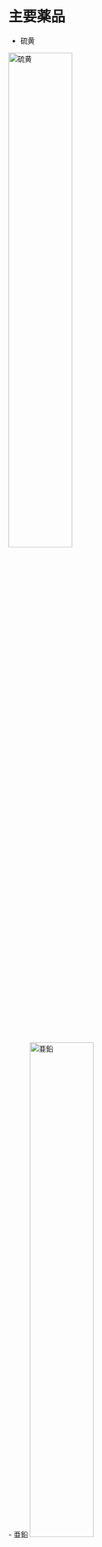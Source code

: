 # 主要薬品

- 硫黄
<img arc="https://jishukan-science-club.github.io/media/CIMG0060.JPG" width="50%" alt="硫黄">
<br>
- 亜鉛
<img arc="https://jishukan-science-club.github.io/media/CIMG0061.JPG" width="50%" alt="亜鉛">
<br>
- 水酸化ナトリウム
<img arc="https://jishukan-science-club.github.io/media/CIMG0062.JPG" width="50%" alt="水酸化ナトリウム">
<br>
- ヘモグロビン
<img arc="https://jishukan-science-club.github.io/media/CIMG0063.JPG" width="50%" alt="ヘモグロビン">
<br>
- 臭素
<img arc="https://jishukan-science-club.github.io/media/CIMG0084.JPG" width="50%" alt="臭素">
<br>
- 安息香酸
<img arc="https://jishukan-science-club.github.io/media/CIMG0065.JPG" width="50%" alt="安息香酸">
<br>
- 酸化マンガン
<img arc="https://jishukan-science-club.github.io/media/CIMG0066.JPG" width="50%" alt="酸化マンガン">
<br>
- 大理石
<img arc="https://jishukan-science-club.github.io/media/CIMG0067.JPG" width="50%" alt="大理石">
<br>
- 塩化銅
<img arc="https://jishukan-science-club.github.io/media/CIMG0069.JPG" width="50%" alt="塩化銅">
<br>
- グルコース
<img arc="https://jishukan-science-club.github.io/media/CIMG0070.JPG" width="50%" alt="グルコース">
<br>
- 鉛
<img arc="https://jishukan-science-club.github.io/media/CIMG0071.JPG" width="50%" alt="鉛">
<br>
- 鉄粉
<img arc="https://jishukan-science-club.github.io/media/CIMG0072.JPG" width="50%" alt="鉄粉">
<br>
- 銅粉末
<img arc="https://jishukan-science-club.github.io/media/CIMG0073.JPG" width="50%" alt="銅粉末">
<br>
- アルミニウム粉末
<img arc="https://jishukan-science-club.github.io/media/CIMG0074.JPG" width="50%" alt="アルミニウム粉末">
<br>
- 炭酸ナトリウム
<img arc="https://jishukan-science-club.github.io/media/CIMG0075.JPG" width="50%" alt="炭酸ナトリウム">
<br>
- アジビン酸
<img arc="https://jishukan-science-club.github.io/media/CIMG0076.JPG" width="50%" alt="アジビン酸">
<br>
- 炭酸水素ナトリウム
<img arc="https://jishukan-science-club.github.io/media/CIMG0077.JPG" width="50%" alt="炭酸水素ナトリウム">
<br>
- 硫酸銅
<img arc="https://jishukan-science-club.github.io/media/CIMG0078.JPG" width="50%" alt="硫酸銅">
<br>
- 硫酸ナトリウム
<img arc="https://jishukan-science-club.github.io/media/CIMG0079.JPG" width="50%" alt="硫酸ナトリウム">
<br>
- ソルビトール
<img arc="https://jishukan-science-club.github.io/media/CIMG0080.JPG" width="50%" alt="ソルビトール">
<br>
- シリカゲル
<img arc="https://jishukan-science-club.github.io/media/CIMG0081.JPG" width="50%" alt="シリカゲル">
<br>
- 塩化アンモニウム
<img arc="https://jishukan-science-club.github.io/media/CIMG0082.JPG" width="50%" alt="塩化アンモニウム">
<br>
- 塩化カリウム
<img arc="https://jishukan-science-club.github.io/media/CIMG0083.JPG" width="50%" alt="塩化カリウム">
